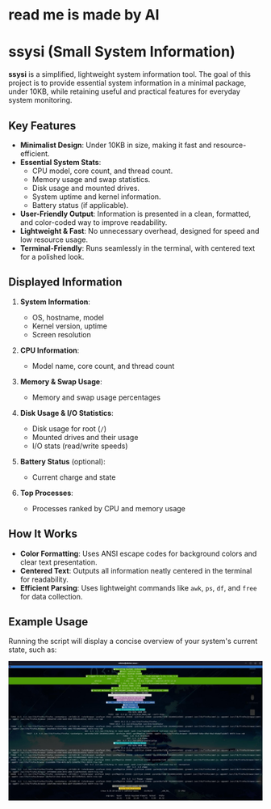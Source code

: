 # read me is made by AI
# ssysi (Small System Information)

**ssysi** is a simplified, lightweight system information tool. The goal of this project is to provide essential system information in a minimal package, under 10KB, while retaining useful and practical features for everyday system monitoring.

## Key Features

- **Minimalist Design**: Under 10KB in size, making it fast and resource-efficient.
- **Essential System Stats**:
  - CPU model, core count, and thread count.
  - Memory usage and swap statistics.
  - Disk usage and mounted drives.
  - System uptime and kernel information.
  - Battery status (if applicable).
- **User-Friendly Output**: Information is presented in a clean, formatted, and color-coded way to improve readability.
- **Lightweight & Fast**: No unnecessary overhead, designed for speed and low resource usage.
- **Terminal-Friendly**: Runs seamlessly in the terminal, with centered text for a polished look.

## Displayed Information

1. **System Information**:
   - OS, hostname, model
   - Kernel version, uptime
   - Screen resolution

2. **CPU Information**:
   - Model name, core count, and thread count

3. **Memory & Swap Usage**:
   - Memory and swap usage percentages

4. **Disk Usage & I/O Statistics**:
   - Disk usage for root (`/`)
   - Mounted drives and their usage
   - I/O stats (read/write speeds)

5. **Battery Status** (optional):
   - Current charge and state

6. **Top Processes**:
   - Processes ranked by CPU and memory usage

## How It Works

- **Color Formatting**: Uses ANSI escape codes for background colors and clear text presentation.
- **Centered Text**: Outputs all information neatly centered in the terminal for readability.
- **Efficient Parsing**: Uses lightweight commands like `awk`, `ps`, `df`, and `free` for data collection.
  
## Example Usage

Running the script will display a concise overview of your system's current state, such as:


![screen](https://github.com/stuffbymax/ssysi/blob/main/screenshot/screenshot.jpg)
